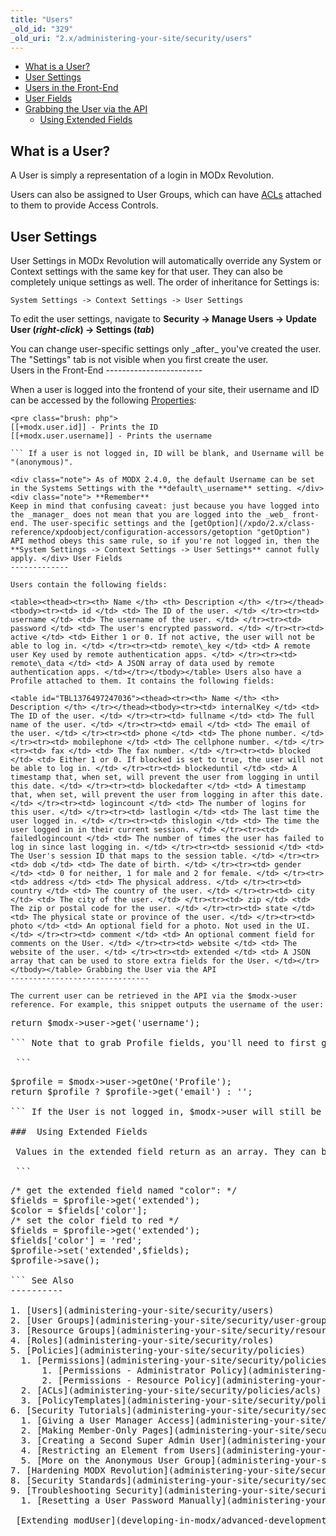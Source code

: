 ```yaml
---
title: "Users"
_old_id: "329"
_old_uri: "2.x/administering-your-site/security/users"
---
```


- [What is a User?](#Users-WhatisaUser?)
- [User Settings](#Users-UserSettings)
- [Users in the Front-End](#Users-UsersintheFrontEnd)
- [User Fields](#Users-UserFields)
- [Grabbing the User via the API](#Users-GrabbingtheUserviatheAPI)
  - [Using Extended Fields](#Users-UsingExtendedFields)

 What is a User? 
-----------------

 A User is simply a representation of a login in MODx Revolution.

 Users can also be assigned to User Groups, which can have [ACLs](administering-your-site/security/policies/acls "ACLs") attached to them to provide Access Controls.

 User Settings 
---------------

 User Settings in MODx Revolution will automatically override any System or Context settings with the same key for that user. They can also be completely unique settings as well. The order of inheritance for Settings is:

`System Settings -> Context Settings -> User Settings`

 To edit the user settings, navigate to **Security -> Manage Users -> Update User (_right-click_) -> Settings (_tab_)**

<div class="warning"> You can change user-specific settings only _after_ you've created the user. The "Settings" tab is not visible when you first create the user. </div> Users in the Front-End 
------------------------

 When a user is logged into the frontend of your site, their username and ID can be accessed by the following [Properties](making-sites-with-modx/customizing-content/properties-and-property-sets "Properties and Property Sets"):

 ```
<pre class="brush: php">
[[+modx.user.id]] - Prints the ID
[[+modx.user.username]] - Prints the username

``` If a user is not logged in, ID will be blank, and Username will be "(anonymous)".

<div class="note"> As of MODX 2.4.0, the default Username can be set in the Systems Settings with the **default\_username** setting. </div><div class="note"> **Remember**   
 Keep in mind that confusing caveat: just because you have logged into the _manager_ does not mean that you are logged into the _web_ front-end. The user-specific settings and the [getOption](/xpdo/2.x/class-reference/xpdoobject/configuration-accessors/getoption "getOption") API method obeys this same rule, so if you're not logged in, then the **System Settings -> Context Settings -> User Settings** cannot fully apply. </div> User Fields 
-------------

 Users contain the following fields:

 <table><thead><tr><th> Name </th> <th> Description </th> </tr></thead><tbody><tr><td> id </td> <td> The ID of the user. </td> </tr><tr><td> username </td> <td> The username of the user. </td> </tr><tr><td> password </td> <td> The user's encrypted password. </td> </tr><tr><td> active </td> <td> Either 1 or 0. If not active, the user will not be able to log in. </td> </tr><tr><td> remote\_key </td> <td> A remote user Key used by remote authentication apps. </td> </tr><tr><td> remote\_data </td> <td> A JSON array of data used by remote authentication apps. </td></tr></tbody></table> Users also have a Profile attached to them. It contains the following fields:

 <table id="TBL1376497247036"><thead><tr><th> Name </th> <th> Description </th> </tr></thead><tbody><tr><td> internalKey </td> <td> The ID of the user. </td> </tr><tr><td> fullname </td> <td> The full name of the user. </td> </tr><tr><td> email </td> <td> The email of the user. </td> </tr><tr><td> phone </td> <td> The phone number. </td> </tr><tr><td> mobilephone </td> <td> The cellphone number. </td> </tr><tr><td> fax </td> <td> The fax number. </td> </tr><tr><td> blocked </td> <td> Either 1 or 0. If blocked is set to true, the user will not be able to log in. </td> </tr><tr><td> blockeduntil </td> <td> A timestamp that, when set, will prevent the user from logging in until this date. </td> </tr><tr><td> blockedafter </td> <td> A timestamp that, when set, will prevent the user from logging in after this date. </td> </tr><tr><td> logincount </td> <td> The number of logins for this user. </td> </tr><tr><td> lastlogin </td> <td> The last time the user logged in. </td> </tr><tr><td> thislogin </td> <td> The time the user logged in in their current session. </td> </tr><tr><td> failedlogincount </td> <td> The number of times the user has failed to log in since last logging in. </td> </tr><tr><td> sessionid </td> <td> The User's session ID that maps to the session table. </td> </tr><tr><td> dob </td> <td> The date of birth. </td> </tr><tr><td> gender </td> <td> 0 for neither, 1 for male and 2 for female. </td> </tr><tr><td> address </td> <td> The physical address. </td> </tr><tr><td> country </td> <td> The country of the user. </td> </tr><tr><td> city </td> <td> The city of the user. </td> </tr><tr><td> zip </td> <td> The zip or postal code for the user. </td> </tr><tr><td> state </td> <td> The physical state or province of the user. </td> </tr><tr><td> photo </td> <td> An optional field for a photo. Not used in the UI. </td> </tr><tr><td> comment </td> <td> An optional comment field for comments on the User. </td> </tr><tr><td> website </td> <td> The website of the user. </td> </tr><tr><td> extended </td> <td> A JSON array that can be used to store extra fields for the User. </td></tr></tbody></table> Grabbing the User via the API 
-------------------------------

 The current user can be retrieved in the API via the $modx->user reference. For example, this snippet outputs the username of the user:

 ```
<pre class="brush: php">
return $modx->user->get('username');

``` Note that to grab Profile fields, you'll need to first get the modUserProfile object via the Profile alias. For example, this snippet grabs the email of the user and returns it:

 ```
<pre class="brush: php">
$profile = $modx->user->getOne('Profile');
return $profile ? $profile->get('email') : '';

``` If the User is not logged in, $modx->user will still be available as an object, but will return 0 as the ID and (Anonymous) as the username.

###  Using Extended Fields 

 Values in the extended field return as an array. They can be manipulated like so:

 ```
<pre class="brush: php">
/* get the extended field named "color": */
$fields = $profile->get('extended');
$color = $fields['color'];
/* set the color field to red */
$fields = $profile->get('extended');
$fields['color'] = 'red';
$profile->set('extended',$fields);
$profile->save();

``` See Also 
----------

1. [Users](administering-your-site/security/users)
2. [User Groups](administering-your-site/security/user-groups)
3. [Resource Groups](administering-your-site/security/resource-groups)
4. [Roles](administering-your-site/security/roles)
5. [Policies](administering-your-site/security/policies)
  1. [Permissions](administering-your-site/security/policies/permissions)
      1. [Permissions - Administrator Policy](administering-your-site/security/policies/permissions/permissions-administrator-policy)
      2. [Permissions - Resource Policy](administering-your-site/security/policies/permissions/permissions-resource-policy)
  2. [ACLs](administering-your-site/security/policies/acls)
  3. [PolicyTemplates](administering-your-site/security/policies/policytemplates)
6. [Security Tutorials](administering-your-site/security/security-tutorials)
  1. [Giving a User Manager Access](administering-your-site/security/security-tutorials/giving-a-user-manager-access)
  2. [Making Member-Only Pages](administering-your-site/security/security-tutorials/making-member-only-pages)
  3. [Creating a Second Super Admin User](administering-your-site/security/security-tutorials/creating-a-second-super-admin-user)
  4. [Restricting an Element from Users](administering-your-site/security/security-tutorials/restricting-an-element-from-users)
  5. [More on the Anonymous User Group](administering-your-site/security/security-tutorials/more-on-the-anonymous-user-group)
7. [Hardening MODX Revolution](administering-your-site/security/hardening-modx-revolution)
8. [Security Standards](administering-your-site/security/security-standards)
9. [Troubleshooting Security](administering-your-site/security/troubleshooting-security)
  1. [Resetting a User Password Manually](administering-your-site/security/troubleshooting-security/resetting-a-user-password-manually)

 [Extending modUser](developing-in-modx/advanced-development/extending-moduser "Extending modUser")